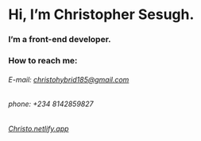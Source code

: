 
# Hi, I’m Christopher Sesugh.
### I’m a front-end developer.
### How to reach me:
###### E-mail: christohybrid185@gmail.com
###### phone: +234 8142859827
###### [Christo.netlify.app](http://christo.netlify.app)

<!---
christophersesugh/christophersesugh is a ✨ special ✨ repository because its `README.md` (this file) appears on your GitHub profile.
You can click the Preview link to take a look at your changes.
--->
